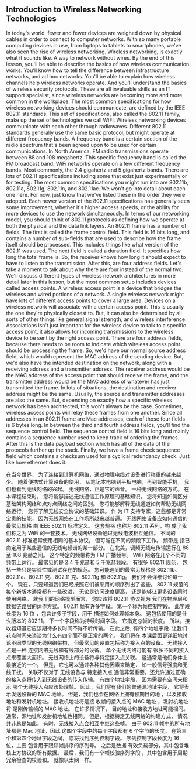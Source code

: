 ## Introduction to Wireless Networking Technologies



In today's world, fewer and fewer devices are weighed down by physical cables in order to connect to computer networks. With so many portable computing devices in use, from laptops to tablets to smartphones, we've also seen the rise of wireless networking. Wireless networking, is exactly what it sounds like. A way to network without wires. By the end of this lesson, you'll be able to describe the basics of how wireless communication works. You'll know how to tell the difference between infrastructure networks, and ad hoc networks. You'll be able to explain how wireless channels help wireless networks operate. And you'll understand the basics of wireless security protocols. These are all invaluable skills as an IT support specialist, since wireless networks are becoming more and more common in the workplace. The most common specifications for how wireless networking devices should communicate, are defined by the IEEE 802.11 standards. This set of specifications, also called the 802.11 family, make up the set of technologies we call WiFi. Wireless networking devices communicate with each other through radiowaves. Different 802.11 standards generally use the same basic protocol, but might operate at different frequency bands. A frequency band is a certain section of the radio spectrum that's been agreed upon to be used for certain communications. In North America, FM radio transmissions operate between 88 and 108 megahertz. This specific frequency band is called the FM broadcast band. WiFi networks operate on a few different frequency bands. Most commonly, the 2.4 gigahertz and 5 gigahertz bands. There are lots of 802.11 specifications including some that exist just experimentally or for testing. The most common specifications you might run into are 802.11b, 802.11a, 802.11g, 802.11n, and 802.11ac. We won't go into detail about each one here. For now, just know that we've listed these in the order they were adopted. Each newer version of the 802.11 specifications has generally seen some improvement, whether it's higher access speeds, or the ability for more devices to use the network simultaneously. In terms of our networking model, you should think of 802.11 protocols as defining how we operate at both the physical and the data link layers. An 802.11 frame has a number of fields. The first is called the frame control field. This field is 16 bits long, and contains a number of sub-fields that are used to describe how the frame itself should be processed. This includes things like what version of the 802.11 was used. The next field is called a duration field. It specifies how long the total frame is. So, the receiver knows how long it should expect to have to listen to the transmission. After this, are four address fields. Let's take a moment to talk about why there are four instead of the normal two. We'll discuss different types of wireless network architectures in more detail later in this lesson, but the most common setup includes devices called access points. A wireless access point is a device that bridges the wireless and wired portions of a network. A single wireless network might have lots of different access points to cover a large area. Devices on a wireless network will associate with a certain access point. This is usually the one they're physically closest to. But, it can also be determined by all sorts of other things like general signal strength, and wireless interference. Associations isn't just important for the wireless device to talk to a specific access point, it also allows for incoming transmissions to the wireless device to be sent by the right access point. There are four address fields, because there needs to be room to indicate which wireless access point should be processing the frame. So, we'd have our normal source address field, which would represent the MAC address of the sending device. But, we'd also have the intended destination on the network, along with a receiving address and a transmitter address. The receiver address would be the MAC address of the access point that should receive the frame, and the transmitter address would be the MAC address of whatever has just transmitted the frame. In lots of situations, the destination and receiver address might be the same. Usually, the source and transmitter addresses are also the same. But, depending on exactly how a specific wireless network has been architected, this won't always be the case. Sometimes, wireless access points will relay these frames from one another. Since all addresses in an 802.11 frame are Mac addresses, each of those four fields is 6 bytes long. In between the third and fourth address fields, you'll find the sequence control field. The sequence control field is 16 bits long and mainly contains a sequence number used to keep track of ordering the frames. After this is the data payload section which has all of the data of the protocols further up the stack. Finally, we have a frame check sequence field which contains a checksum used for a cyclical redundancy check. Just like how ethernet does it.



在当今世界， 为了连接到计算机网络，通过物理电缆对设备进行称重的越来越少。 随着便携式计算设备的使用， 从笔记本电脑到平板电脑，再到智能手机， 我们也看到无线网络的兴起。 无线网络，正是它的声音。 一种无线网络的方式。 在 本课程结束时， 您将能够描述无线通信工作原理的基础知识。 您将知道如何区分 基础架构网络和点对点网络之间的区别。 您将能够解释无线通道如何帮助无线网络运行。 您将了解无线安全协议的基础知识。 作 为 IT 支持专家，这些都是非常宝贵的技能， 因为无线网络在工作场所越来越普遍。 无线网络设备应如何通信的最常见规格 由 IEEE 802.11 标准定义。 这套规格 也称为 802.11 系列，构 成了我们称之为 WiFi 的一套技术。 无线网络设备通过无线电波相互通信。 不同的 802.11 标准通常使用相同的基本协议， 但可能在不同的频段下工作。 频带是 指已商定用于某些通信的无线电频谱的某一部分。 在北美，调频无线电传输运行在 88 至 108 兆赫之间。 这个特定的频带称为 FM 广播频带。 WiFi 网络在几个不同的频带上运行。 最常见的是 2.4 千兆赫和 5 千兆赫频段。 有很多 802.11 规范， 包括一些只是实验性或测试存在的规范。 您可能遇到的最常见规格是 802.11b、 802.11a、802.11 克、802.11 克、802.11g 和 802.11g。 我们不会详细讨论每一个。 现在，只要知道我们已经按照它们被采用的顺序列出了这些。 802.11 规范的每个新版本通常都有一些改进， 无论是访问速度更高， 还是能够让更多设备同时使用网络。 就我 们的网络模型而言， 您应该将 802.11 协议视为 我们在物理层和数据链路层的运作方式。 802.11 帧有许多字段。 第一个称为帧控制字段。 此字段长度为 16 位 ，包含许多子字段，用于 描述如何处理帧本身。 这包括使用的是什么版本的 802.11。 下一个字段称为持续时间字段。 它指定总帧的长度。 所以，接收器知道它应该期待多长时间不得不听传输。 在此之后, 有四个地址字段. 让我们花点时间来谈谈为什么有四个而不是正常的两个。 我们将在 本课后面更详细地讨论不同类型的无线网络架构， 但最常见的设置包括称为接入点的设备。 无线接入点是一种 连接网络无线和有线部分的设备。 单个无线网络可能有 很多不同的接入点来覆盖大面积。 无线网络上的设备将与特定接入点关联。 这通常是他们身体上最接近的一个。 但是，它也可以通过各种其他因素来确定， 如一般信号强度和无线干扰。 关联不仅对于 无线设备与 特定接入点 通信非常重要，还允许通过正确的接入点将传入到无线设备的传入传输。 有四个地址字段， 因为需要有空间来指示 哪个无线接入点应该处理帧。 因此，我们将有我们的普通源地址字段， 它将表示发送设备的 MAC 地址。 但是，我们也会在网络上拥有预期目的地 ，以及接收地址和发射机地址。 接收机地址将是接 收帧的接入点的 MAC 地址 ，发射机地址将 是刚传输帧的 MAC 地址。 在许多情况下， 目的地址和接收方地址可能相同。 通常，源地址和发射机地址也相同。 但是，根据特定无线网络的构建方式， 情况并非总是如此。 有时，无线接入点会相互中继这些帧。 由于 802.11 帧中的所有地址都是 Mac 地址，因此 这四个字段中的每个字段都有 6 个字节的长度。 在第三个和第四个地址字段之间， 您将找到序列控制字段。 序列控制字段长度为 16 位，主要 包含用于跟踪帧排序的序列号。 之后是数据 有效负载部分，其中包含堆栈上方协议的所有数据。 最后，我们有一个帧校验序列字段 ，其中包含用于周期冗余检查的校验和。 就像以太网一样。